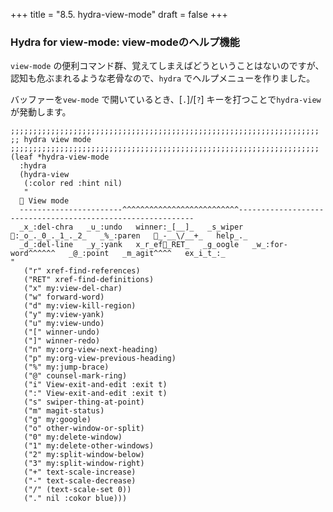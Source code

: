 +++
title = "8.5. hydra-view-mode"
draft = false
+++
### Hydra for view-mode: view-modeのヘルプ機能
`view-mode` の便利コマンド群、覚えてしまえばどうということはないのですが、認知も危ぶまれるような老骨なので、`hydra` でヘルプメニューを作りました。

バッファーを`vew-mode` で開いているとき、[`.`]/[`?`] キーを打つことで`hydra-view` が発動します。

```elisp
;;;;;;;;;;;;;;;;;;;;;;;;;;;;;;;;;;;;;;;;;;;;;;;;;;;;;;;;;;;;;;;;;;;;;
;; hydra view mode
;;;;;;;;;;;;;;;;;;;;;;;;;;;;;;;;;;;;;;;;;;;;;;;;;;;;;;;;;;;;;;;;;;;;;
(leaf *hydra-view-mode
  :hydra
  (hydra-view
   (:color red :hint nil)
   "
   View mode
  -----------------------^^^^^^^^^^^^^^^^^^^^^^^^^^------------------------------------------------------------
  _x_:del-chra   _u_:undo   winner:_[__]_   _s_wiper   :_o_._0_._1_._2_   _%_:paren   _-__\/__+_   help_._
  _d_:del-line   _y_:yank   x_r_ef🐾_RET_   _g_oogle   _w_:for-word^^^^^^   _@_:point   _m_agit^^^^   ex_i_t_:_
"
   ("r" xref-find-references)
   ("RET" xref-find-definitions)
   ("x" my:view-del-char)
   ("w" forward-word)
   ("d" my:view-kill-region)
   ("y" my:view-yank)
   ("u" my:view-undo)
   ("[" winner-undo)
   ("]" winner-redo)
   ("n" my:org-view-next-heading)
   ("p" my:org-view-previous-heading)
   ("%" my:jump-brace)
   ("@" counsel-mark-ring)
   ("i" View-exit-and-edit :exit t)
   (":" View-exit-and-edit :exit t)
   ("s" swiper-thing-at-point)
   ("m" magit-status)
   ("g" my:google)
   ("o" other-window-or-split)
   ("0" my:delete-window)
   ("1" my:delete-other-windows)
   ("2" my:split-window-below)
   ("3" my:split-window-right)
   ("+" text-scale-increase)
   ("-" text-scale-decrease)
   ("/" (text-scale-set 0))
   ("." nil :cokor blue)))
```
